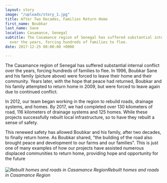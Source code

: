 ```yaml
---
layout: story
image: "/uploads/story_1.jpg"
title: After Two Decades, Families Return Home
first_name: Boubkar
last_name: Sane
location: Casamance, Senegal
subtitle: The Casamance region of Senegal has suffered substantial internal conflict
  over the years, forcing hundreds of families to flee.
date: 2017-12-25 00:00:00 +0000

---
```

The Casamance region of Senegal has suffered substantial internal conflict over the years, forcing hundreds of families to flee. In 1996, Boubkar Sane and his family (picture above) were forced to leave their home and their community. Years later, with the hope that peace had returned, Boubkar and his family attempted to return home in 2009, but were forced to leave again due to continued conflict.

In 2012, our team began working in the region to rebuild roads, drainage systems, and homes. By 2017, we had completed over 130 kilometers of road, 116 kilometers of drainage systems and 125 homes. While these projects successfully rebuilt local infrastructure, so to have they rebuilt a sense of safety.

This renewed safety has allowed Boubkar and his family, after two decades, to finally return home. As Boubkar shared, "the building of the road also brought peace and development to our farms and our families". This is just one of many examples of how our projects have assisted numerous displaced communities to return home, providing hope and opportunity for the future

###### ![Rebuilt homes and roads in Casamance Region](https://images.squarespace-cdn.com/content/v1/5b183949a2772c3bcefd6788/1533651419278-CWK21JOQ3G19B0GCTP9L/ke17ZwdGBToddI8pDm48kOvoiqhKSW-rKia27N_Sb6x7gQa3H78H3Y0txjaiv_0fDoOvxcdMmMKkDsyUqMSsMWxHk725yiiHCCLfrh8O1z4YTzHvnKhyp6Da-NYroOW3ZGjoBKy3azqku80C789l0rQeu_A0VlcGJEiWdfSJ_zV2Z7nHq40FbiQV6O2SbW5fSKE_fK7ZvJTWBsFF2yR60w/Photo+12-6-18%2C+10+14+23+am.jpg?format=750w)_Rebuilt homes and roads in Casamance Region_